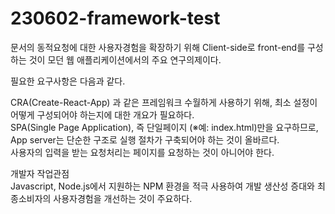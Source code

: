 # 230602-framework-test

문서의 동적요청에 대한 사용자경험을 확장하기 위해 Client-side로 front-end를 구성하는 것이 모던 웹 애플리케이션에서의 주요 연구의제이다.

필요한 요구사항은 다음과 같다.

CRA(Create-React-App) 과 같은 프레임워크 수월하게 사용하기 위해, 최소 설정이 어떻게 구성되어야 하는지에 대한 개요가 필요하다.  
SPA(Single Page Application), 즉 단일페이지 (※예: index.html)만을 요구하므로, App server는 단순한 구조로 실행 절차가 구축되어야 하는 것이 올바르다.  
사용자의 입력을 받는 요청처리는 페이지를 요청하는 것이 아니어야 한다.

개발자 작업관점  
Javascript, Node.js에서 지원하는 NPM 환경을 적극 사용하여 개발 생산성 증대와 최종소비자의 사용자경험을 개선하는 것이 주요하다.
